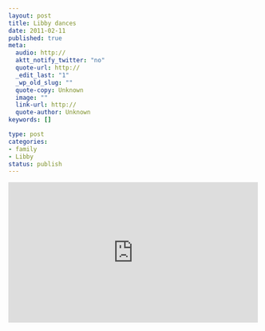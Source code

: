```yaml
--- 
layout: post
title: Libby dances
date: 2011-02-11
published: true
meta: 
  audio: http://
  aktt_notify_twitter: "no"
  quote-url: http://
  _edit_last: "1"
  _wp_old_slug: ""
  quote-copy: Unknown
  image: ""
  link-url: http://
  quote-author: Unknown
keywords: []

type: post
categories: 
- family
- Libby
status: publish
---
```



<iframe src="http://player.vimeo.com/video/19771406?color=0" frameborder="0" height="281" width="500"></iframe>
